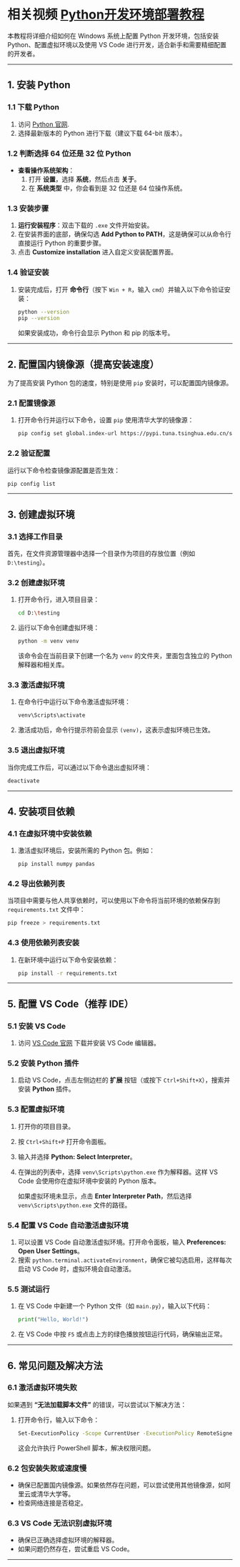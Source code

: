 
# 相关视频 [Python开发环境部署教程](https://youtu.be/rOfzKI0syPE)


本教程将详细介绍如何在 Windows 系统上配置 Python 开发环境，包括安装 Python、配置虚拟环境以及使用 VS Code 进行开发，适合新手和需要精细配置的开发者。

---

## **1. 安装 Python**

### 1.1 下载 Python
1. 访问 [Python 官网](https://www.python.org/downloads/).
2. 选择最新版本的 Python 进行下载（建议下载 64-bit 版本）。

### 1.2 判断选择 64 位还是 32 位 Python
- **查看操作系统架构**：
  1. 打开 **设置**，选择 **系统**，然后点击 **关于**。
  2. 在 **系统类型** 中，你会看到是 32 位还是 64 位操作系统。

### 1.3 安装步骤
1. **运行安装程序**：双击下载的 `.exe` 文件开始安装。
2. 在安装界面的底部，确保勾选 **Add Python to PATH**，这是确保可以从命令行直接运行 Python 的重要步骤。
3. 点击 **Customize installation** 进入自定义安装配置界面。

### 1.4 验证安装
1. 安装完成后，打开 **命令行**（按下 `Win + R`，输入 `cmd`）并输入以下命令验证安装：
   ```bash
   python --version
   pip --version
   ```
   如果安装成功，命令行会显示 Python 和 pip 的版本号。

---

## **2. 配置国内镜像源（提高安装速度）**
为了提高安装 Python 包的速度，特别是使用 `pip` 安装时，可以配置国内镜像源。

### 2.1 配置镜像源
1. 打开命令行并运行以下命令，设置 `pip` 使用清华大学的镜像源：
   ```bash
   pip config set global.index-url https://pypi.tuna.tsinghua.edu.cn/simple
   ```

### 2.2 验证配置
运行以下命令检查镜像源配置是否生效：
```bash
pip config list
```

---

## **3. 创建虚拟环境**

### 3.1 选择工作目录
首先，在文件资源管理器中选择一个目录作为项目的存放位置（例如 `D:\testing`）。

### 3.2 创建虚拟环境
1. 打开命令行，进入项目目录：
   ```bash
   cd D:\testing
   ```
2. 运行以下命令创建虚拟环境：
   ```bash
   python -m venv venv
   ```
   该命令会在当前目录下创建一个名为 `venv` 的文件夹，里面包含独立的 Python 解释器和相关库。


### 3.3 激活虚拟环境
1. 在命令行中运行以下命令激活虚拟环境：
   ```bash
   venv\Scripts\activate
   ```
2. 激活成功后，命令行提示符前会显示 `(venv)`，这表示虚拟环境已生效。

### 3.5 退出虚拟环境
当你完成工作后，可以通过以下命令退出虚拟环境：
```bash
deactivate
```

---

## **4. 安装项目依赖**

### 4.1 在虚拟环境中安装依赖
1. 激活虚拟环境后，安装所需的 Python 包。例如：
   ```bash
   pip install numpy pandas
   ```

### 4.2 导出依赖列表
当项目中需要与他人共享依赖时，可以使用以下命令将当前环境的依赖保存到 `requirements.txt` 文件中：
```bash
pip freeze > requirements.txt
```

### 4.3 使用依赖列表安装
1. 在新环境中运行以下命令安装依赖：
   ```bash
   pip install -r requirements.txt
   ```

---

## **5. 配置 VS Code（推荐 IDE）**

### 5.1 安装 VS Code
1. 访问 [VS Code 官网](https://code.visualstudio.com/) 下载并安装 VS Code 编辑器。

### 5.2 安装 Python 插件
1. 启动 VS Code，点击左侧边栏的 **扩展** 按钮（或按下 `Ctrl+Shift+X`），搜索并安装 **Python** 插件。

### 5.3 配置虚拟环境
1. 打开你的项目目录。
2. 按 `Ctrl+Shift+P` 打开命令面板。
3. 输入并选择 **Python: Select Interpreter**。
4. 在弹出的列表中，选择 `venv\Scripts\python.exe` 作为解释器。这样 VS Code 会使用你在虚拟环境中安装的 Python 版本。
   
   如果虚拟环境未显示，点击 **Enter Interpreter Path**，然后选择 `venv\Scripts\python.exe` 文件的路径。

### 5.4 配置 VS Code 自动激活虚拟环境
1. 可以设置 VS Code 自动激活虚拟环境。打开命令面板，输入 **Preferences: Open User Settings**。
2. 搜索 `python.terminal.activateEnvironment`，确保它被勾选启用，这样每次启动 VS Code 时，虚拟环境会自动激活。

### 5.5 测试运行
1. 在 VS Code 中新建一个 Python 文件（如 `main.py`），输入以下代码：
   ```python
   print("Hello, World!")
   ```
2. 在 VS Code 中按 `F5` 或点击上方的绿色播放按钮运行代码，确保输出正常。

---

## **6. 常见问题及解决方法**

### 6.1 激活虚拟环境失败
如果遇到 **“无法加载脚本文件”** 的错误，可以尝试以下解决方法：
1. 打开命令行，输入以下命令：
   ```bash
   Set-ExecutionPolicy -Scope CurrentUser -ExecutionPolicy RemoteSigned
   ```
   这会允许执行 PowerShell 脚本，解决权限问题。

### 6.2 包安装失败或速度慢
- 确保已配置国内镜像源。如果依然存在问题，可以尝试使用其他镜像源，如阿里云或清华大学等。
- 检查网络连接是否稳定。

### 6.3 VS Code 无法识别虚拟环境
- 确保已正确选择虚拟环境的解释器。
- 如果问题仍然存在，尝试重启 VS Code。

---
